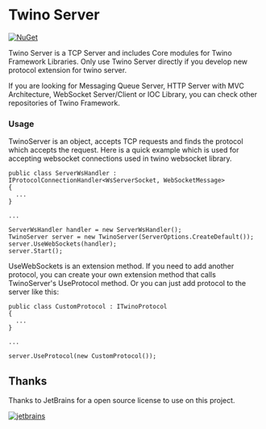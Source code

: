 
# Twino Server

[![NuGet](https://img.shields.io/nuget/v/Twino.Server)](https://www.nuget.org/packages/Twino.Server)

Twino Server is a TCP Server and includes Core modules for Twino Framework Libraries.
Only use Twino Server directly if you develop new protocol extension for twino server.

If you are looking for Messaging Queue Server, HTTP Server with MVC Architecture, WebSocket Server/Client or IOC Library, you can check other repositories of Twino Framework.


### Usage

TwinoServer is an object, accepts TCP requests and finds the protocol which accepts the request. Here is a quick example which is used for accepting websocket connections used in twino websocket library.

    public class ServerWsHandler : IProtocolConnectionHandler<WsServerSocket, WebSocketMessage>
    {
      ...
    }
    
    ...
    
    ServerWsHandler handler = new ServerWsHandler();
    TwinoServer server = new TwinoServer(ServerOptions.CreateDefault());
    server.UseWebSockets(handler);
    server.Start();
    

UseWebSockets is an extension method. If you need to add another protocol, you can create your own extension method that calls TwinoServer's UseProtocol method. Or you can just add protocol to the server like this:

    public class CustomProtocol : ITwinoProtocol
    {
      ...
    }
    
    ...
    
    server.UseProtocol(new CustomProtocol());
    


## Thanks

Thanks to JetBrains for a open source license to use on this project.

[![jetbrains](https://user-images.githubusercontent.com/21208762/90192662-10043700-ddcc-11ea-9533-c43b99801d56.png)](https://www.jetbrains.com/?from=twino-framework)
